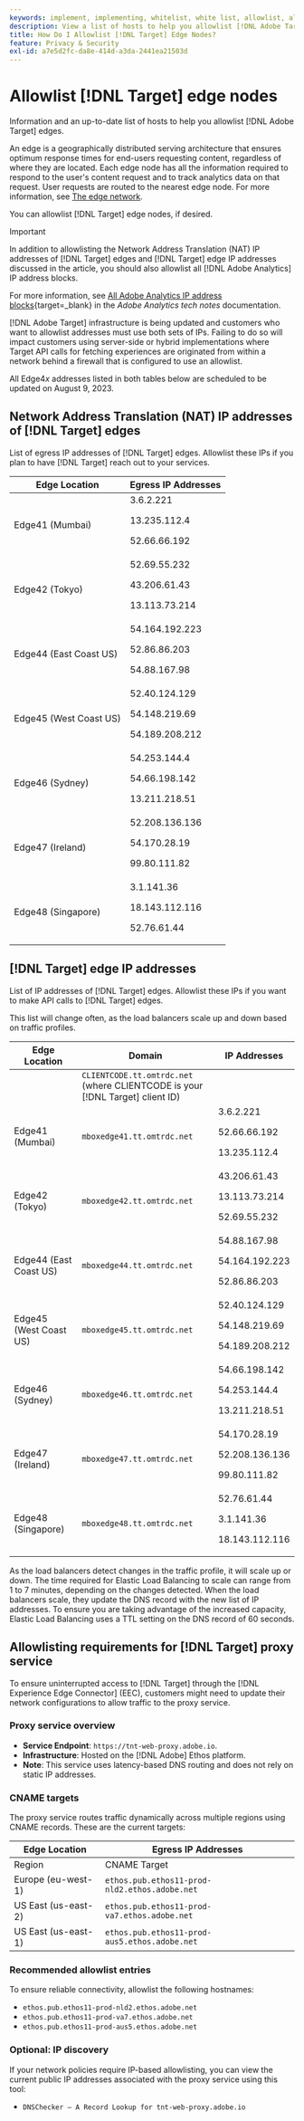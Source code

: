 ```yaml
---
keywords: implement, implementing, whitelist, white list, allowlist, allow list, edge, edges, $9
description: View a list of hosts to help you allowlist [!DNL Adobe Target] edges (geographically distributed serving nodes that ensure optimum response times end users).
title: How Do I Allowlist [!DNL Target] Edge Nodes?
feature: Privacy & Security
exl-id: a7e5d2fc-da8e-414d-a3da-2441ea21503d
---
```

# Allowlist [!DNL Target] edge nodes

Information and an up-to-date list of hosts to help you allowlist [!DNL Adobe Target] edges.

An edge is a geographically distributed serving architecture that ensures optimum response times for end-users requesting content, regardless of where they are located. Each edge node has all the information required to respond to the user's content request and to track analytics data on that request. User requests are routed to the nearest edge node. For more information, see [The edge network](https://experienceleague.adobe.com/docs/target/using/introduction/how-target-works.html#concept_0AE2ED8E9DE64288A8B30FCBF1040934).

You can allowlist [!DNL Target] edge nodes, if desired.

>[!IMPORTANT]
>
>In addition to allowlisting the Network Address Translation (NAT) IP addresses of [!DNL Target] edges and [!DNL Target] edge IP addresses discussed in the article, you should also allowlist all [!DNL Adobe Analytics] IP address blocks.
>
>For more information, see [All Adobe Analytics IP address blocks](https://experienceleague.adobe.com/docs/analytics/technotes/ip-addresses.html?lang=en#all-adobe-analytics-ip-address-blocks){target=_blank} in the *Adobe Analytics tech notes* documentation.
>
>[!DNL Adobe Target] infrastructure is being updated and customers who want to allowlist addresses must use both sets of IPs. Failing to do so will impact customers using server-side or hybrid implementations where Target API calls for fetching experiences are originated from within a network behind a firewall that is configured to use an allowlist.
>
>All Edge4*x* addresses listed in both tables below are scheduled to be updated on August 9, 2023.

## Network Address Translation (NAT) IP addresses of [!DNL Target] edges

List of egress IP addresses of [!DNL Target] edges. Allowlist these IPs if you plan to have [!DNL Target] reach out to your services.

|Edge Location|Egress IP Addresses|
| --- | --- |
|Edge41 (Mumbai)|3.6.2.221<P>13.235.112.4 <P>52.66.66.192|
|Edge42 (Tokyo)|52.69.55.232<P>43.206.61.43 <P>13.113.73.214|
|Edge44 (East Coast US)|54.164.192.223<P>52.86.86.203 <P>54.88.167.98|
|Edge45 (West Coast US)|52.40.124.129<P>54.148.219.69 <P>54.189.208.212|
|Edge46 (Sydney)|54.253.144.4<P>54.66.198.142 <P>13.211.218.51|
|Edge47 (Ireland)|52.208.136.136<P>54.170.28.19 <P>99.80.111.82|
|Edge48 (Singapore)|3.1.141.36<P>18.143.112.116 <P>52.76.61.44|

## [!DNL Target] edge IP addresses

List of IP addresses of [!DNL Target] edges. Allowlist these IPs if you want to make API calls to [!DNL Target] edges.

This list will change often, as the load balancers scale up and down based on traffic profiles.

|Edge Location|Domain|IP Addresses|
| --- | --- | --- |
||`CLIENTCODE.tt.omtrdc.net`<br />(where CLIENTCODE is your [!DNL Target] client ID)||
|Edge41 (Mumbai)|`mboxedge41.tt.omtrdc.net`|3.6.2.221<P>52.66.66.192<P>13.235.112.4|
|Edge42 (Tokyo)|`mboxedge42.tt.omtrdc.net`|43.206.61.43<P>13.113.73.214<P>52.69.55.232|
|Edge44 (East Coast US)|`mboxedge44.tt.omtrdc.net`|54.88.167.98<P>54.164.192.223<P>52.86.86.203|
|Edge45 (West Coast US)|`mboxedge45.tt.omtrdc.net`|52.40.124.129<P>54.148.219.69<P>54.189.208.212|
|Edge46 (Sydney)|`mboxedge46.tt.omtrdc.net`|54.66.198.142<P>54.253.144.4<P>13.211.218.51|
|Edge47 (Ireland)|`mboxedge47.tt.omtrdc.net`|54.170.28.19<P>52.208.136.136<P>99.80.111.82|
|Edge48 (Singapore)|`mboxedge48.tt.omtrdc.net`|52.76.61.44<P>3.1.141.36<P>18.143.112.116|

As the load balancers detect changes in the traffic profile, it will scale up or down. The time required for Elastic Load Balancing to scale can range from 1 to 7 minutes, depending on the changes detected. When the load balancers scale, they update the DNS record with the new list of IP addresses. To ensure you are taking advantage of the increased capacity, Elastic Load Balancing uses a TTL setting on the DNS record of 60 seconds.

## Allowlisting requirements for [!DNL Target] proxy service

To ensure uninterrupted access to [!DNL Target] through the [!DNL Experience Edge Connector] (EEC), customers might need to update their network configurations to allow traffic to the proxy service.

### Proxy service overview

* **Service Endpoint**: `https://tnt-web-proxy.adobe.io`.
* **Infrastructure**: Hosted on the [!DNL Adobe] Ethos platform.
* **Note**: This service uses latency-based DNS routing and does not rely on static IP addresses.

### CNAME targets

The proxy service routes traffic dynamically across multiple regions using CNAME records. These are the current targets:

|Edge Location|Egress IP Addresses|
| --- | --- |
|Region|CNAME Target|
|Europe (eu-west-1)|`ethos.pub.ethos11-prod-nld2.ethos.adobe.net`|
|US East (us-east-2)|`ethos.pub.ethos11-prod-va7.ethos.adobe.net`|
|US East (us-east-1)|`ethos.pub.ethos11-prod-aus5.ethos.adobe.net`|

### Recommended allowlist entries

To ensure reliable connectivity, allowlist the following hostnames:

* `ethos.pub.ethos11-prod-nld2.ethos.adobe.net`
* `ethos.pub.ethos11-prod-va7.ethos.adobe.net`
* `ethos.pub.ethos11-prod-aus5.ethos.adobe.net`

### Optional: IP discovery

If your network policies require IP-based allowlisting, you can view the current public IP addresses associated with the proxy service using this tool:

* `DNSChecker – A Record Lookup for tnt-web-proxy.adobe.io`